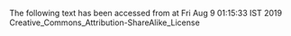 The following text has been accessed from at Fri Aug 9 01:15:33 IST 2019
Creative_Commons_Attribution-ShareAlike_License
